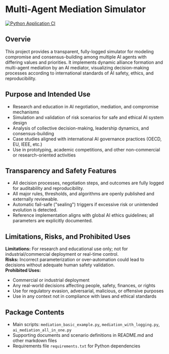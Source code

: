 # Multi-Agent Mediation Simulator

[![Python Application CI](https://github.com/japan1988/multi-agent-mediation/actions/workflows/python-app.yml/badge.svg)](https://github.com/japan1988/multi-agent-mediation/actions/workflows/python-app.yml)

## Overvie
This project provides a transparent, fully-logged simulator for modeling compromise and consensus-building among multiple AI agents with differing values and priorities. It implements dynamic alliance formation and multi-agent mediation by an AI mediator, visualizing decision-making processes according to international standards of AI safety, ethics, and reproducibility.

## Purpose and Intended Use
- Research and education in AI negotiation, mediation, and compromise mechanisms
- Simulation and validation of risk scenarios for safe and ethical AI system design
- Analysis of collective decision-making, leadership dynamics, and consensus-building
- Case studies aligned with international AI governance practices (OECD, EU, IEEE, etc.)
- Use in prototyping, academic competitions, and other non-commercial or research-oriented activities

## Transparency and Safety Features
- All decision processes, negotiation steps, and outcomes are fully logged for auditability and reproducibility.
- All major rules, thresholds, and algorithms are openly published and externally reviewable.
- Automatic fail-safe ("sealing") triggers if excessive risk or unintended evolution is detected.
- Reference implementation aligns with global AI ethics guidelines; all parameters are explicitly documented.

## Limitations, Risks, and Prohibited Uses
**Limitations:** For research and educational use only; not for industrial/commercial deployment or real-time control.  
**Risks:** Incorrect parameterization or over-automation could lead to decisions without adequate human safety validation.  
**Prohibited Uses:**  
- Commercial or industrial deployment  
- Any real-world decisions affecting people, safety, finances, or rights  
- Use for regulatory evasion, adversarial, malicious, or offensive purposes  
- Use in any context not in compliance with laws and ethical standards  

## Package Contents
- Main scripts: `mediation_basic_example.py`, `mediation_with_logging.py`, `ai_mediation_all_in_one.py`
- Supporting documents and scenario definitions in README.md and other markdown files
- Requirements file `requirements.txt` for Python dependencies
